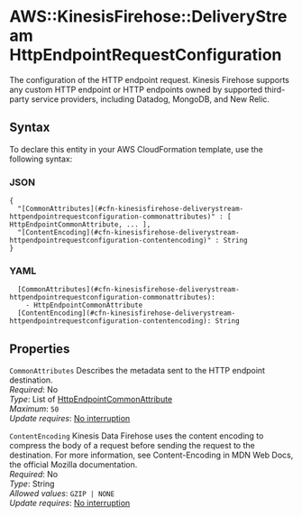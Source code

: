 # AWS::KinesisFirehose::DeliveryStream HttpEndpointRequestConfiguration<a name="aws-properties-kinesisfirehose-deliverystream-httpendpointrequestconfiguration"></a>

The configuration of the HTTP endpoint request\. Kinesis Firehose supports any custom HTTP endpoint or HTTP endpoints owned by supported third\-party service providers, including Datadog, MongoDB, and New Relic\.

## Syntax<a name="aws-properties-kinesisfirehose-deliverystream-httpendpointrequestconfiguration-syntax"></a>

To declare this entity in your AWS CloudFormation template, use the following syntax:

### JSON<a name="aws-properties-kinesisfirehose-deliverystream-httpendpointrequestconfiguration-syntax.json"></a>

```
{
  "[CommonAttributes](#cfn-kinesisfirehose-deliverystream-httpendpointrequestconfiguration-commonattributes)" : [ HttpEndpointCommonAttribute, ... ],
  "[ContentEncoding](#cfn-kinesisfirehose-deliverystream-httpendpointrequestconfiguration-contentencoding)" : String
}
```

### YAML<a name="aws-properties-kinesisfirehose-deliverystream-httpendpointrequestconfiguration-syntax.yaml"></a>

```
  [CommonAttributes](#cfn-kinesisfirehose-deliverystream-httpendpointrequestconfiguration-commonattributes): 
    - HttpEndpointCommonAttribute
  [ContentEncoding](#cfn-kinesisfirehose-deliverystream-httpendpointrequestconfiguration-contentencoding): String
```

## Properties<a name="aws-properties-kinesisfirehose-deliverystream-httpendpointrequestconfiguration-properties"></a>

`CommonAttributes`  <a name="cfn-kinesisfirehose-deliverystream-httpendpointrequestconfiguration-commonattributes"></a>
Describes the metadata sent to the HTTP endpoint destination\.  
*Required*: No  
*Type*: List of [HttpEndpointCommonAttribute](aws-properties-kinesisfirehose-deliverystream-httpendpointcommonattribute.md)  
*Maximum*: `50`  
*Update requires*: [No interruption](https://docs.aws.amazon.com/AWSCloudFormation/latest/UserGuide/using-cfn-updating-stacks-update-behaviors.html#update-no-interrupt)

`ContentEncoding`  <a name="cfn-kinesisfirehose-deliverystream-httpendpointrequestconfiguration-contentencoding"></a>
Kinesis Data Firehose uses the content encoding to compress the body of a request before sending the request to the destination\. For more information, see Content\-Encoding in MDN Web Docs, the official Mozilla documentation\.   
*Required*: No  
*Type*: String  
*Allowed values*: `GZIP | NONE`  
*Update requires*: [No interruption](https://docs.aws.amazon.com/AWSCloudFormation/latest/UserGuide/using-cfn-updating-stacks-update-behaviors.html#update-no-interrupt)